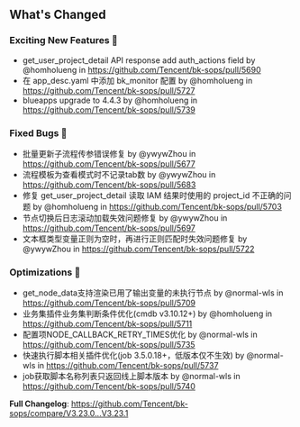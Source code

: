 <!-- Release notes generated using configuration in .github/release.yml at master -->

## What's Changed
### Exciting New Features 🎉
* get_user_project_detail API response add auth_actions field by @homholueng in https://github.com/Tencent/bk-sops/pull/5690
* 在 app_desc.yaml 中添加 bk_monitor 配置 by @homholueng in https://github.com/Tencent/bk-sops/pull/5727
* blueapps upgrade to 4.4.3 by @homholueng in https://github.com/Tencent/bk-sops/pull/5739

### Fixed Bugs 👾
* 批量更新子流程传参错误修复 by @ywywZhou in https://github.com/Tencent/bk-sops/pull/5677
* 流程模板为查看模式时不记录tab数 by @ywywZhou in https://github.com/Tencent/bk-sops/pull/5683
* 修复 get_user_project_detail 读取 IAM 结果时使用的 project_id 不正确的问题 by @homholueng in https://github.com/Tencent/bk-sops/pull/5703
* 节点切换后日志滚动加载失效问题修复 by @ywywZhou in https://github.com/Tencent/bk-sops/pull/5697
* 文本框类型变量正则为空时，再进行正则匹配时失效问题修复 by @ywywZhou in https://github.com/Tencent/bk-sops/pull/5722

### Optimizations 🦾
* get_node_data支持渲染已用了输出变量的未执行节点 by @normal-wls in https://github.com/Tencent/bk-sops/pull/5709
* 业务集插件业务集判断条件优化(cmdb v3.10.12+) by @homholueng in https://github.com/Tencent/bk-sops/pull/5711
* 配置项NODE_CALLBACK_RETRY_TIMES优化 by @normal-wls in https://github.com/Tencent/bk-sops/pull/5735
* 快速执行脚本相关插件优化(job 3.5.0.18+，低版本仅不生效) by @normal-wls in https://github.com/Tencent/bk-sops/pull/5737
* job获取脚本名称列表只返回线上脚本版本 by @normal-wls in https://github.com/Tencent/bk-sops/pull/5740


**Full Changelog**: https://github.com/Tencent/bk-sops/compare/V3.23.0...V3.23.1